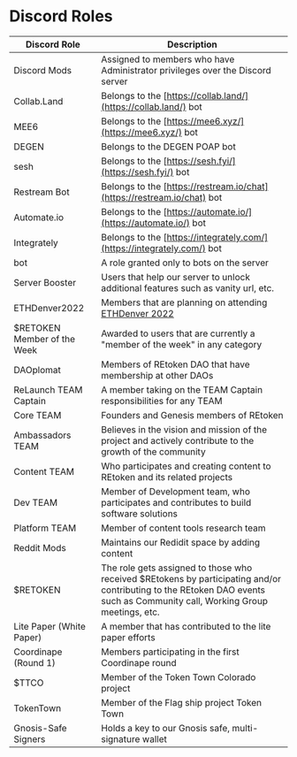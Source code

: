 # Discord Roles



| Discord Role                | Description                                                                                                                                                                |
| --------------------------- | -------------------------------------------------------------------------------------------------------------------------------------------------------------------------- |
| Discord Mods                | Assigned to members who have Administrator privileges over the Discord server                                                                                              |
| Collab.Land                 | Belongs to the [https://collab.land/](https://collab.land/) bot                                                                                                            |
| MEE6                        | Belongs to the [https://mee6.xyz/](https://mee6.xyz/) bot                                                                                                                  |
| DEGEN                       | Belongs to the DEGEN POAP bot                                                                                                                                              |
| sesh                        | Belongs to the [https://sesh.fyi/](https://sesh.fyi/) bot                                                                                                                  |
| Restream Bot                | Belongs to the [https://restream.io/chat](https://restream.io/chat) bot                                                                                                    |
| Automate.io                 | Belongs to the [https://automate.io/](https://automate.io/) bot                                                                                                            |
| Integrately                 | Belongs to the [https://integrately.com/](https://integrately.com/) bot                                                                                                    |
| bot                         | A role granted only to bots on the server                                                                                                                                  |
| Server Booster              | Users that help our server to unlock additional features such as vanity url, etc.                                                                                          |
| ETHDenver2022               | Members that are planning on attending [ETHDenver 2022 ](https://www.ethdenver.com/)                                                                                       |
| $RETOKEN Member of the Week | Awarded to users that are currently a "member of the week" in any category                                                                                                 |
| DAOplomat                   | Members of REtoken DAO that have membership at other DAOs                                                                                                                  |
| ReLaunch TEAM Captain       | A member taking on the TEAM Captain responsibilities for any TEAM                                                                                                          |
| Core TEAM                   | Founders and Genesis members of REtoken                                                                                                                                    |
| Ambassadors TEAM            | Believes in the vision and mission of the project and actively contribute to the growth of the community                                                                   |
| Content TEAM                | Who participates and creating content to REtoken and its related projects                                                                                                  |
| Dev TEAM                    | Member of Development team, who participates and contributes to build software solutions                                                                                   |
| Platform TEAM               | Member of content tools research team                                                                                                                                      |
| Reddit Mods                 | Maintains our Redidit space by adding content                                                                                                                              |
| $RETOKEN                    | The role gets assigned to those who received $REtokens by participating and/or contributing to the REtoken DAO events such as Community call, Working Group meetings, etc. |
| Lite Paper (White Paper)    | A member that has contributed to the lite paper efforts                                                                                                                    |
| Coordinape (Round 1)        | Members participating in the first Coordinape round                                                                                                                        |
| $TTCO                       | Member of the Token Town Colorado project                                                                                                                                  |
| TokenTown                   | Member of the Flag ship project Token Town                                                                                                                                 |
| Gnosis-Safe Signers         | Holds a key to our Gnosis safe, multi-signature wallet                                                                                                                     |

